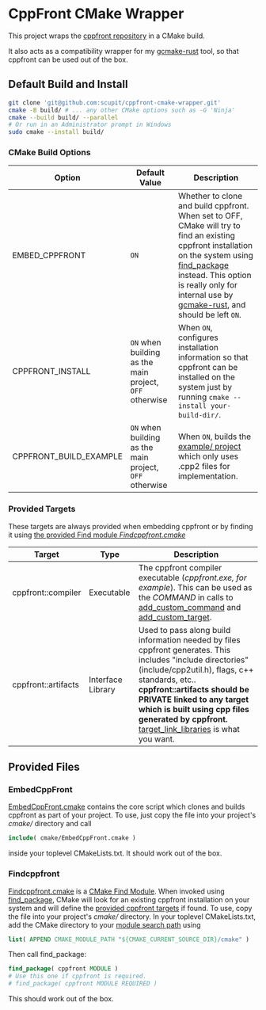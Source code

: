 # CppFront CMake Wrapper

This project wraps the [cppfront repository](https://github.com/hsutter/cppfront) in a CMake build.

It also acts as a compatibility wrapper for my [gcmake-rust](https://github.com/scupit/gcmake-rust) tool,
so that cppfront can be used out of the box.

## Default Build and Install

``` sh
git clone 'git@github.com:scupit/cppfront-cmake-wrapper.git'
cmake -B build/ # ... any other CMake options such as -G 'Ninja'
cmake --build build/ --parallel
# Or run in an Administrator prompt in Windows
sudo cmake --install build/
```

### CMake Build Options

| Option | Default Value | Description |
| ------ | ------------- | ----------- |
| EMBED_CPPFRONT | `ON` | Whether to clone and build cppfront. When set to OFF, CMake will try to find an existing cppfront installation on the system using [find_package](https://cmake.org/cmake/help/latest/command/find_package.html) instead. This option is really only for internal use by [gcmake-rust](https://github.com/scupit/gcmake-rust), and should be left `ON`. |
| CPPFRONT_INSTALL | `ON` when building as the main project, `OFF` otherwise | When `ON`, configures installation information so that cppfront can be installed on the system just by running `cmake --install your-build-dir/`. |
| CPPFRONT_BUILD_EXAMPLE | `ON` when building as the main project, `OFF` otherwise | When `ON`, builds the [example/ project](example/) which only uses .cpp2 files for implementation. |

### Provided Targets

These targets are always provided when embedding cppfront or by finding it using
[the provided Find module *Findcppfront.cmake*](cmake/Findcppfront.cmake)

| Target | Type | Description |
| ------ | ---- | ----------- |
| cppfront::compiler | Executable | The cppfront compiler executable (*cppfront.exe, for example*). This can be used as the *COMMAND* in calls to [add_custom_command](https://cmake.org/cmake/help/latest/command/add_custom_command.html) and [add_custom_target](https://cmake.org/cmake/help/latest/command/add_custom_target.html). |
| cppfront::artifacts | Interface Library | Used to pass along build information needed by files cppfront generates. This includes "include directories" (include/cpp2util.h), flags, c++ standards, etc.. **cppfront::artifacts should be PRIVATE linked to any target which is built using cpp files generated by cppfront.** [target_link_libraries](https://cmake.org/cmake/help/latest/command/target_link_libraries.html) is what you want. |

## Provided Files

### EmbedCppFront

[EmbedCppFront.cmake](cmake/EmbedCppFront.cmake) contains the core script which clones and builds cppfront
as part of your project. To use, just copy the file into your project's *cmake/* directory and call

``` cmake
include( cmake/EmbedCppFront.cmake )
```

inside your toplevel CMakeLists.txt. It should work out of the box.

### Findcppfront

[Findcppfront.cmake](cmake/Findcppfront.cmake) is a
[CMake Find Module](https://cmake.org/cmake/help/latest/manual/cmake-developer.7.html#find-modules).
When invoked using [find_package](https://cmake.org/cmake/help/latest/command/find_package.html), CMake
will look for an existing cppfront installation on your system and will define the
[provided cppfront targets](#provided-targets) if found. To use, copy the file into your
project's *cmake/* directory. In your toplevel CMakeLists.txt, add the CMake directory to your
[module search path](https://cmake.org/cmake/help/latest/variable/CMAKE_MODULE_PATH.html) using

``` cmake
list( APPEND CMAKE_MODULE_PATH "${CMAKE_CURRENT_SOURCE_DIR}/cmake" )
```

Then call find_package:

``` cmake
find_package( cppfront MODULE )
# Use this one if cppfront is required.
# find_package( cppfront MODULE REQUIRED )
```

This should work out of the box.
